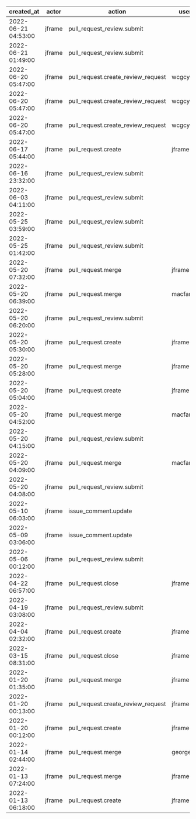 |          created_at | actor  | action                             | user     | repo             |
| ------------------- | ------ | ---------------------------------- | -------- | ---------------- |
| 2022-06-21 04:53:00 | jframe | pull_request_review.submit         |          | hyperledger/besu |
| 2022-06-21 01:49:00 | jframe | pull_request_review.submit         |          | hyperledger/besu |
| 2022-06-20 05:47:00 | jframe | pull_request.create_review_request | wcgcyx   | hyperledger/besu |
| 2022-06-20 05:47:00 | jframe | pull_request.create_review_request | wcgcyx   | hyperledger/besu |
| 2022-06-20 05:47:00 | jframe | pull_request.create_review_request | wcgcyx   | hyperledger/besu |
| 2022-06-17 05:44:00 | jframe | pull_request.create                | jframe   | hyperledger/besu |
| 2022-06-16 23:32:00 | jframe | pull_request_review.submit         |          | hyperledger/besu |
| 2022-06-03 04:11:00 | jframe | pull_request_review.submit         |          | hyperledger/besu |
| 2022-05-25 03:59:00 | jframe | pull_request_review.submit         |          | hyperledger/besu |
| 2022-05-25 01:42:00 | jframe | pull_request_review.submit         |          | hyperledger/besu |
| 2022-05-20 07:32:00 | jframe | pull_request.merge                 | jframe   | hyperledger/besu |
| 2022-05-20 06:39:00 | jframe | pull_request.merge                 | macfarla | hyperledger/besu |
| 2022-05-20 06:20:00 | jframe | pull_request_review.submit         |          | hyperledger/besu |
| 2022-05-20 05:30:00 | jframe | pull_request.create                | jframe   | hyperledger/besu |
| 2022-05-20 05:28:00 | jframe | pull_request.merge                 | jframe   | hyperledger/besu |
| 2022-05-20 05:04:00 | jframe | pull_request.create                | jframe   | hyperledger/besu |
| 2022-05-20 04:52:00 | jframe | pull_request.merge                 | macfarla | hyperledger/besu |
| 2022-05-20 04:15:00 | jframe | pull_request_review.submit         |          | hyperledger/besu |
| 2022-05-20 04:09:00 | jframe | pull_request.merge                 | macfarla | hyperledger/besu |
| 2022-05-20 04:08:00 | jframe | pull_request_review.submit         |          | hyperledger/besu |
| 2022-05-10 06:03:00 | jframe | issue_comment.update               |          | hyperledger/besu |
| 2022-05-09 03:06:00 | jframe | issue_comment.update               |          | hyperledger/besu |
| 2022-05-06 00:12:00 | jframe | pull_request_review.submit         |          | hyperledger/besu |
| 2022-04-22 06:57:00 | jframe | pull_request.close                 | jframe   | hyperledger/besu |
| 2022-04-19 03:08:00 | jframe | pull_request_review.submit         |          | hyperledger/besu |
| 2022-04-04 02:32:00 | jframe | pull_request.create                | jframe   | hyperledger/besu |
| 2022-03-15 08:31:00 | jframe | pull_request.close                 | jframe   | hyperledger/besu |
| 2022-01-20 01:35:00 | jframe | pull_request.merge                 | jframe   | hyperledger/besu |
| 2022-01-20 00:13:00 | jframe | pull_request.create_review_request | jframe   | hyperledger/besu |
| 2022-01-20 00:12:00 | jframe | pull_request.create                | jframe   | hyperledger/besu |
| 2022-01-14 02:44:00 | jframe | pull_request.merge                 | georgep9 | hyperledger/besu |
| 2022-01-13 07:24:00 | jframe | pull_request.merge                 | jframe   | hyperledger/besu |
| 2022-01-13 06:18:00 | jframe | pull_request.create                | jframe   | hyperledger/besu |
